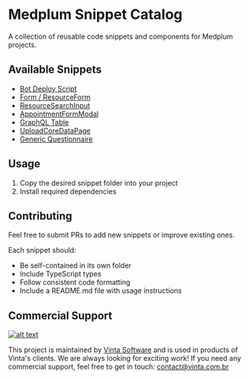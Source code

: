 # Medplum Snippet Catalog

A collection of reusable code snippets and components for Medplum projects.

## Available Snippets

- [Bot Deploy Script](snippets/BotDeployScript)
- [Form / ResourceForm](snippets/Form)
- [ResourceSearchInput](snippets/ResourceSearchInput)
- [AppointmentFormModal](snippets/AppointmentFormModal)
- [GraphQL Table](snippets/GraphQLTable)
- [UploadCoreDataPage](snippets/UploadCoreDataPage)
- [Generic Questionnaire](snippets/GenericQuestionnaire)

## Usage

1. Copy the desired snippet folder into your project
2. Install required dependencies

## Contributing

Feel free to submit PRs to add new snippets or improve existing ones.

Each snippet should:

- Be self-contained in its own folder
- Include TypeScript types
- Follow consistent code formatting
- Include a README.md file with usage instructions

## Commercial Support

[![alt text](https://avatars2.githubusercontent.com/u/5529080?s=80&v=4 'Vinta Logo')](https://www.vinta.com.br/)

This project is maintained by [Vinta Software](https://www.vinta.com.br/) and is used in products of Vinta's clients. We are always looking for exciting work! If you need any commercial support, feel free to get in touch: contact@vinta.com.br
